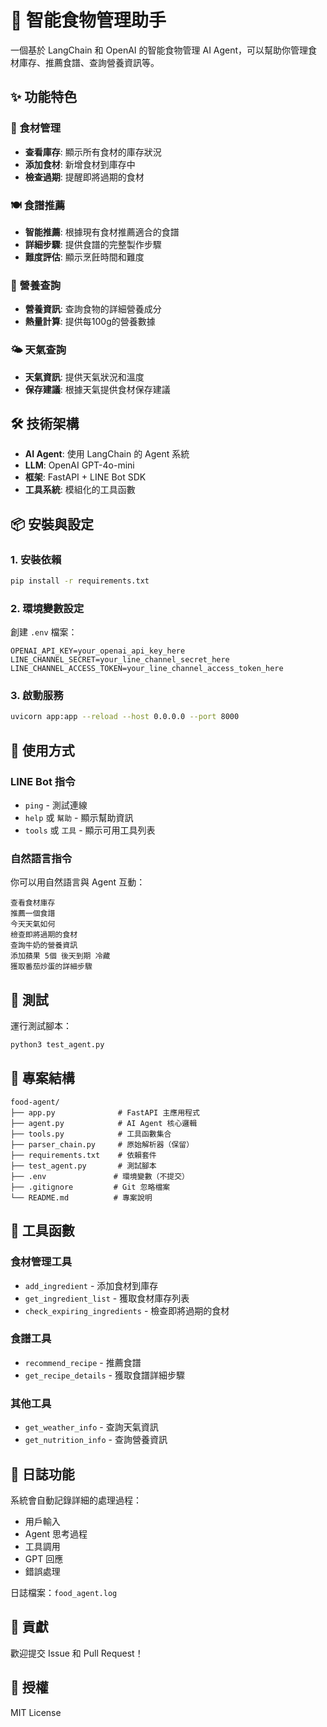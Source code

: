 # 🤖 智能食物管理助手

一個基於 LangChain 和 OpenAI 的智能食物管理 AI Agent，可以幫助你管理食材庫存、推薦食譜、查詢營養資訊等。

## ✨ 功能特色

### 🥬 食材管理
- **查看庫存**: 顯示所有食材的庫存狀況
- **添加食材**: 新增食材到庫存中
- **檢查過期**: 提醒即將過期的食材

### 🍽️ 食譜推薦
- **智能推薦**: 根據現有食材推薦適合的食譜
- **詳細步驟**: 提供食譜的完整製作步驟
- **難度評估**: 顯示烹飪時間和難度

### 🥗 營養查詢
- **營養資訊**: 查詢食物的詳細營養成分
- **熱量計算**: 提供每100g的營養數據

### 🌤️ 天氣查詢
- **天氣資訊**: 提供天氣狀況和溫度
- **保存建議**: 根據天氣提供食材保存建議

## 🛠️ 技術架構

- **AI Agent**: 使用 LangChain 的 Agent 系統
- **LLM**: OpenAI GPT-4o-mini
- **框架**: FastAPI + LINE Bot SDK
- **工具系統**: 模組化的工具函數

## 📦 安裝與設定

### 1. 安裝依賴
```bash
pip install -r requirements.txt
```

### 2. 環境變數設定
創建 `.env` 檔案：
```env
OPENAI_API_KEY=your_openai_api_key_here
LINE_CHANNEL_SECRET=your_line_channel_secret_here
LINE_CHANNEL_ACCESS_TOKEN=your_line_channel_access_token_here
```

### 3. 啟動服務
```bash
uvicorn app:app --reload --host 0.0.0.0 --port 8000
```

## 🚀 使用方式

### LINE Bot 指令
- `ping` - 測試連線
- `help` 或 `幫助` - 顯示幫助資訊
- `tools` 或 `工具` - 顯示可用工具列表

### 自然語言指令
你可以用自然語言與 Agent 互動：

```
查看食材庫存
推薦一個食譜
今天天氣如何
檢查即將過期的食材
查詢牛奶的營養資訊
添加蘋果 5個 後天到期 冷藏
獲取番茄炒蛋的詳細步驟
```

## 🧪 測試

運行測試腳本：
```bash
python3 test_agent.py
```

## 📁 專案結構

```
food-agent/
├── app.py              # FastAPI 主應用程式
├── agent.py            # AI Agent 核心邏輯
├── tools.py            # 工具函數集合
├── parser_chain.py     # 原始解析器（保留）
├── requirements.txt    # 依賴套件
├── test_agent.py       # 測試腳本
├── .env               # 環境變數（不提交）
├── .gitignore         # Git 忽略檔案
└── README.md          # 專案說明
```

## 🔧 工具函數

### 食材管理工具
- `add_ingredient` - 添加食材到庫存
- `get_ingredient_list` - 獲取食材庫存列表
- `check_expiring_ingredients` - 檢查即將過期的食材

### 食譜工具
- `recommend_recipe` - 推薦食譜
- `get_recipe_details` - 獲取食譜詳細步驟

### 其他工具
- `get_weather_info` - 查詢天氣資訊
- `get_nutrition_info` - 查詢營養資訊

## 📝 日誌功能

系統會自動記錄詳細的處理過程：
- 用戶輸入
- Agent 思考過程
- 工具調用
- GPT 回應
- 錯誤處理

日誌檔案：`food_agent.log`

## 🤝 貢獻

歡迎提交 Issue 和 Pull Request！

## 📄 授權

MIT License
